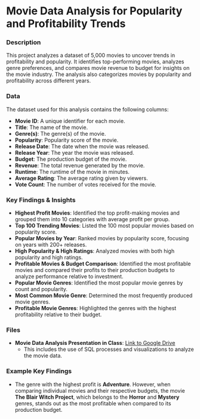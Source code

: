 # Movie Data Analysis for Popularity and Profitability Trends

### Description
This project analyzes a dataset of 5,000 movies to uncover trends in profitability and popularity. It identifies top-performing movies, analyzes genre preferences, and compares movie revenue to budget for insights on the movie industry. The analysis also categorizes movies by popularity and profitability across different years.

### Data
The dataset used for this analysis contains the following columns:
- **Movie ID**: A unique identifier for each movie.
- **Title**: The name of the movie.
- **Genre(s)**: The genre(s) of the movie.
- **Popularity**: Popularity score of the movie.
- **Release Date**: The date when the movie was released.
- **Release Year**: The year the movie was released.
- **Budget**: The production budget of the movie.
- **Revenue**: The total revenue generated by the movie.
- **Runtime**: The runtime of the movie in minutes.
- **Average Rating**: The average rating given by viewers.
- **Vote Count**: The number of votes received for the movie.


### Key Findings & Insights
- **Highest Profit Movies**: Identified the top profit-making movies and grouped them into 10 categories with average profit per group.
- **Top 100 Trending Movies**: Listed the 100 most popular movies based on popularity score.
- **Popular Movies by Year**: Ranked movies by popularity score, focusing on years with 200+ releases.
- **High Popularity & High Ratings**: Analyzed movies with both high popularity and high ratings.
- **Profitable Movies & Budget Comparison**: Identified the most profitable movies and compared their profits to their production budgets to analyze performance relative to investment.
- **Popular Movie Genres**: Identified the most popular movie genres by count and popularity.
- **Most Common Movie Genre**: Determined the most frequently produced movie genres.
- **Profitable Movie Genres**: Highlighted the genres with the highest profitability relative to their budget.


### Files

- **Movie Data Analysis Presentation in Class**: [Link to Google Drive](https://drive.google.com/file/d/1qvxamm4l7JKUCAtaWjqFwOmLU6nqG9RY/view?usp=drive_link)
  - This includes the use of SQL processes and visualizations to analyze the movie data.

### Example Key Findings
- The genre with the highest profit is **Adventure**. However, when comparing individual movies and their respective budgets, the movie **The Blair Witch Project**, which belongs to the **Horror** and **Mystery** genres, stands out as the most profitable when compared to its production budget.

